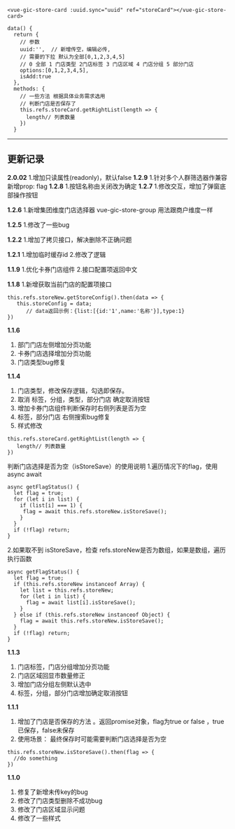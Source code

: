 

```
<vue-gic-store-card :uuid.sync="uuid" ref="storeCard"></vue-gic-store-card>

data() {
  return {
    // 参数
    uuid:'',  // 新增传空，编辑必传,
    // 需要的下拉 默认为全部[0,1,2,3,4,5]
    // 0 全部 1 门店类型 2门店标签 3 门店区域 4 门店分组 5 部分门店
    options:[0,1,2,3,4,5],
    isAdd:true
  },
  methods: {
    // 一些方法 根据具体业务需求选用
    // 判断门店是否保存了
    this.refs.storeCard.getRightList(length => {
      length// 列表数量
    })
  }
```
------------
## 更新记录
**2.0.02**
1.增加只读属性(readonly)，默认false
**1.2.9**
1.针对多个人群筛选器作兼容 新增prop: flag
**1.2.8**
1.按钮名称由关闭改为确定
**1.2.7**
1.修改交互，增加了弹窗底部操作按钮

**1.2.6**
1.新增集团维度门店选择器 vue-gic-store-group 用法跟商户维度一样

**1.2.5**
1.修改了一些bug

**1.2.2**
1.增加了拷贝接口，解决删除不正确问题


**1.2.1**
1.增加临时缓存id
2.修改了逻辑


**1.1.9**
1.优化卡券门店组件
2.接口配置项返回中文


**1.1.8**
1.新增获取当前门店的配置项接口
```
this.refs.storeNew.getStoreConfig().then(data => {
   this.storeConfig = data;
      // data返回示例：{list:[{id:'1',name:'名称'}],type:1}
})
```


**1.1.6**
1. 部门门店左侧增加分页功能
2. 卡券门店选择增加分页功能
3. 门店类型bug修复


**1.1.4**
1. 门店类型，修改保存逻辑，勾选即保存。
2. 取消 标签，分组，类型，部分门店 确定取消按钮
3. 增加卡券门店组件判断保存时右侧列表是否为空
4. 标签，部分门店 右侧搜索bug修复
5. 样式修改
```
this.refs.storeCard.getRightList(length => {
   length// 列表数量
})
```
判断门店选择是否为空（isStoreSave）的使用说明
1.遍历情况下的flag，使用async await
```
async getFlagStatus() {
  let flag = true;
  for (let i in list) {
    if (list[i] === 1) {
     flag = await this.refs.storeNew.isStoreSave();
    }
  }
  if (!flag) return;
}
```
2.如果取不到 isStoreSave，检查 refs.storeNew是否为数组，如果是数组，遍历执行函数
```
async getFlagStatus() {
  let flag = true;
  if (this.refs.storeNew instanceof Array) {
    let list = this.refs.storeNew;
    for (let i in list) {
      flag = await list[i].isStoreSave();
    }
  } else if (this.refs.storeNew instanceof Object) {
    flag = await this.refs.storeNew.isStoreSave();
  }
  if (!flag) return;
}
```



**1.1.3**

1. 门店标签，门店分组增加分页功能
2. 门店区域回显市数量修正
3. 增加门店分组左侧默认选中
4. 标签，分组，部分门店增加确定取消按钮



**1.1.1**
1. 增加了门店是否保存的方法 。返回promise对象，flag为true or false ，true已保存，false未保存
2. 使用场景： 最终保存时可能需要判断门店选择是否为空
```
this.refs.storeNew.isStoreSave().then(flag => {
  //do something
})
```

**1.1.0**
1. 修复了新增未传key的bug
2. 修改了门店类型删除不成功bug
3. 修改了门店区域显示问题
4. 修改了一些样式
